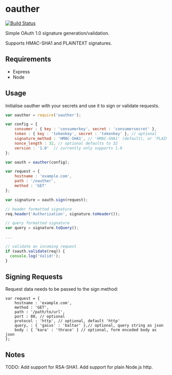 oauther
=======
[![Build Status](https://travis-ci.org/tommclaughlan/oauther.svg?branch=master)](https://travis-ci.org/tommclaughlan/oauther)

Simple OAuth 1.0 signature generation/validation.

Supports HMAC-SHA1 and PLAINTEXT signatures.

Requirements
------------
- Express
- Node

Usage
-----

Initialise oauther with your secrets and use it to sign or validate requests.

```javascript
var oauther = require('oauther');

var config = {
    consumer : { key : 'consumerkey', secret : 'consumersecret' },
    token : { key : 'tokenkey', secret : 'tokenkey' }, // optional
    signature_method : 'HMAC-SHA1', // 'HMAC-SHA1' (default), or 'PLAINTEXT'
    nonce_length : 32, // optional defaults to 32
    version : '1.0'  // currently only supports 1.0
};

var oauth = oauther(config);

var request = {
    hostname : 'example.com',
    path : '/oauther',
    method : 'GET'
};

var signature = oauth.sign(request);

// header formatted signature
req.header('Authorization', signature.toHeader());

// query formatted signature
var query = signature.toQuery();

...

// validate an incoming request
if (oauth.validate(req)) {
  console.log('Valid!');
}
```
Signing Requests
------

Request data needs to be passed to the sign method:
```
var request = {
    hostname : 'example.com',
    method : 'GET',
    path : '/path/to/url',
    port : 80, // optional
    protocol : 'http', // optional, default 'http'
    query, : { 'gaius' : 'baltar' },// optional, query string as json
    body : { 'kara' : 'thrace' } // optional, form encoded body as json
};
```


Notes
-----
TODO: Add support for RSA-SHA1. Add support for plain Node.js http.
